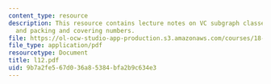 ```yaml
---
content_type: resource
description: This resource contains lecture notes on VC subgraph classes of functions,
  and packing and covering numbers.
file: https://ol-ocw-studio-app-production.s3.amazonaws.com/courses/18-465-topics-in-statistics-statistical-learning-theory-spring-2007/9b7a2fe567d036a85384bfa2b9c634e3_l12.pdf
file_type: application/pdf
resourcetype: Document
title: l12.pdf
uid: 9b7a2fe5-67d0-36a8-5384-bfa2b9c634e3
---
```

